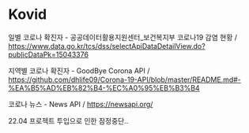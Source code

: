 # Kovid

일별 코로나 확진자 - 공공데이터활용지원센터_보건복지부 코로나19 감염 현황 / https://www.data.go.kr/tcs/dss/selectApiDataDetailView.do?publicDataPk=15043376

지역별 코로나 확진자 - GoodBye Corona API / https://github.com/dhlife09/Corona-19-API/blob/master/README.md#-%EA%B5%AD%EB%82%B4-%EC%A0%95%EB%B3%B4

코로나 뉴스 - News API / https://newsapi.org/

22.04 프로젝트 투입으로 인한 잠정중단..
